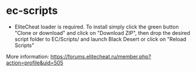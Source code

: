 # ec-scripts
* EliteCheat loader is required.
To install simply click the green button "Clone or download" and click on "Download ZIP", then drop the desired script folder to EC/Scripts/ and launch Black Desert or click on "Reload Scripts"

More information:
https://forums.elitecheat.ru/member.php?action=profile&uid=505
